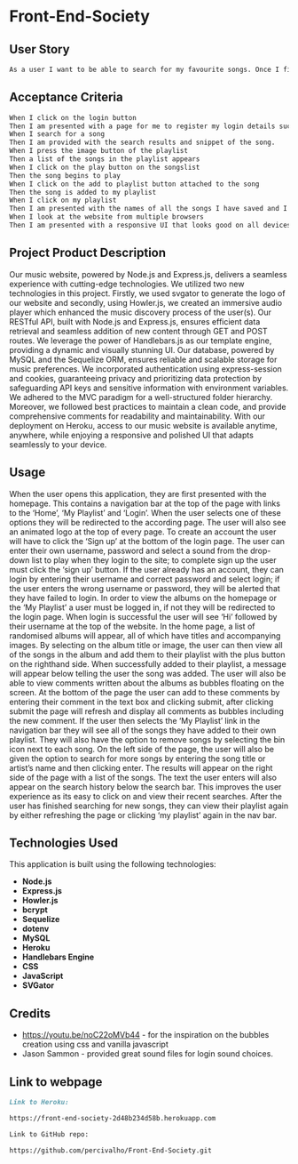 # Front-End-Society

## User Story

```md
As a user I want to be able to search for my favourite songs. Once I find through playlist or database, I can then play the snippet of the song that I searched for. Once I have found the song, then I can add it to my playlist, so that I can listen to them at a later date. I can add comments to public playlist.
```

## Acceptance Criteria

```md
When I click on the login button
Then I am presented with a page for me to register my login details such as username and password in order to grant me access to the website
When I search for a song
Then I am provided with the search results and snippet of the song.
When I press the image button of the playlist
Then a list of the songs in the playlist appears
When I click on the play button on the songslist
Then the song begins to play
When I click on the add to playlist button attached to the song
Then the song is added to my playlist
When I click on my playlist
Then I am presented with the names of all the songs I have saved and I have the option to remove the songs from the playlist whenever I choose
When I look at the website from multiple browsers
Then I am presented with a responsive UI that looks good on all devices
```

## Project Product Description

Our music website, powered by Node.js and Express.js, delivers a seamless experience with cutting-edge technologies.
We utilized two new technologies in this project.
Firstly, we used svgator to generate the logo of our website
and secondly, using Howler.js, we created an immersive audio player which enhanced the music discovery process of the user(s).
Our RESTful API, built with Node.js and Express.js, ensures efficient data retrieval and seamless addition of new content through GET and POST routes.
We leverage the power of Handlebars.js as our template engine, providing a dynamic and visually stunning UI.
Our database, powered by MySQL and the Sequelize ORM, ensures reliable and scalable storage for music preferences.
We incorporated authentication using express-session and cookies, guaranteeing privacy and prioritizing data protection by safeguarding API keys and sensitive information with environment variables.
We adhered to the MVC paradigm for a well-structured folder hierarchy. Moreover, we followed best practices to maintain a clean code, and provide comprehensive comments for readability and maintainability.
With our deployment on Heroku, access to our music website is available anytime, anywhere, while enjoying a responsive and polished UI that adapts seamlessly to your device.

## Usage
When the user opens this application, they are first presented with the homepage. This contains a navigation bar at the top of the page with links to the ‘Home’, ‘My Playlist’ and ‘Login’. When the user selects one of these options they will be redirected to the according page. The user will also see an animated logo at the top of every page. To create an account the user will have to click the ‘Sign up’ at the bottom of the login page. The user can enter their own username, password and select a sound from the drop-down list to play when they login to the site; to complete sign up the user must click the ‘sign up’ button. If the user already has an account, they can login by entering their username and correct password and select login; if the user enters the wrong username or password, they will be alerted that they have failed to login. In order to view the albums on the homepage or the ‘My Playlist’ a user must be logged in, if not they will be redirected to the login page. When login is successful the user will see ‘Hi’ followed by their username at the top of the website.
In the home page, a list of randomised albums will appear, all of which have titles and accompanying images. By selecting on the album title or image, the user can then view all of the songs in the album and add them to their playlist with the plus button on the righthand side. When successfully added to their playlist, a message will appear below telling the user the song was added. The user will also be able to view comments written about the albums as bubbles floating on the screen. At the bottom of the page the user can add to these comments by entering their comment in the text box and clicking submit, after clicking submit the page will refresh and display all comments as bubbles including the new comment.
If the user then selects the ‘My Playlist’ link in the navigation bar they will see all of the songs they have added to their own playlist. They will also have the option to remove songs by selecting the bin icon next to each song. On the left side of the page, the user will also be given the option to search for more songs by entering the song title or artist’s name and then clicking enter. The results will appear on the right side of the page with a list of the songs. The text the user enters will also appear on the search history below the search bar. This improves the user experience as its easy to click on and view their recent searches. After the user has finished searching for new songs, they can view their playlist again by either refreshing the page or clicking ‘my playlist’ again in the nav bar.

## Technologies Used

This application is built using the following technologies:

- **Node.js**
- **Express.js**
- **Howler.js**
- **bcrypt**
- **Sequelize**
- **dotenv**
- **MySQL**
- **Heroku**
- **Handlebars Engine**
- **CSS**
- **JavaScript**
- **SVGator**


## Credits

- https://youtu.be/noC22oMVb44 - for the inspiration on the bubbles creation using css and vanilla javascript
- Jason Sammon - provided great sound files for login sound choices.


## Link to webpage

```md
Link to Heroku:

https://front-end-society-2d48b234d58b.herokuapp.com

Link to GitHub repo:

https://github.com/percivalho/Front-End-Society.git
```
